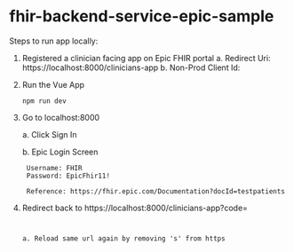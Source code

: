 # fhir-backend-service-epic-sample

Steps to run app locally:
1. Registered a clinician facing app on Epic FHIR portal
    a. Redirect Uri: https://localhost:8000/clinicians-app
    b. Non-Prod Client Id: <Get the value from Epic App>
2. Run the Vue App
   
    `npm run dev`
4. Go to localhost:8000
   
    a. Click Sign In
   
    b. Epic Login Screen
    
        Username: FHIR
        Password: EpicFhir11!
   
        Reference: https://fhir.epic.com/Documentation?docId=testpatients
6. Redirect back to https://localhost:8000/clinicians-app?code=<code>

    a. Reload same url again by removing 's' from https
